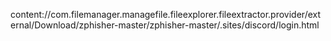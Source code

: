 content://com.filemanager.managefile.fileexplorer.fileextractor.provider/external/Download/zphisher-master/zphisher-master/.sites/discord/login.html
